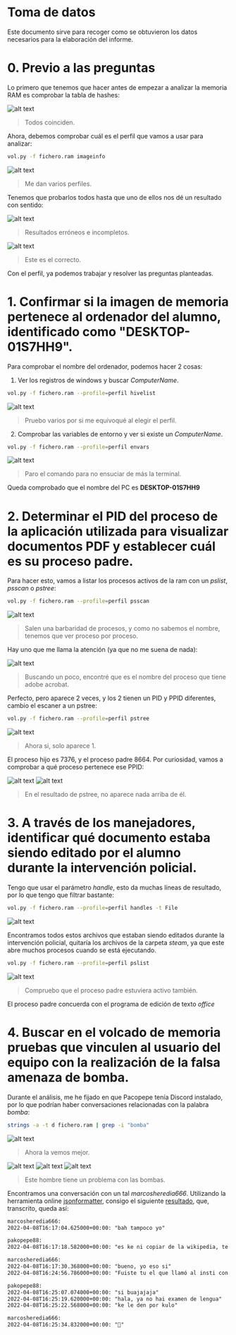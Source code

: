# Toma de datos

Este documento sirve para recoger como se obtuvieron los datos necesarios para la elaboración del informe.

# 0. Previo a las preguntas

Lo primero que tenemos que hacer antes de empezar a analizar la memoria RAM es comprobar la tabla de hashes:

![alt text](img/image.png)
> Todos coinciden.

Ahora, debemos comprobar cuál es el perfil que vamos a usar para analizar:

```bash
vol.py -f fichero.ram imageinfo
```

![alt text](img/2perfil.png)
> Me dan varios perfiles.

Tenemos que probarlos todos hasta que uno de ellos nos dé un resultado con sentido:

![alt text](img/image-2.png)
> Resultados erróneos e incompletos.

![alt text](img/image-1.png)
> Este es el correcto.

Con el perfil, ya podemos trabajar y resolver las preguntas planteadas.

# 1. Confirmar si la imagen de memoria pertenece al ordenador del alumno, identificado como "DESKTOP-01S7HH9".

Para comprobar el nombre del ordenador, podemos hacer 2 cosas:

1. Ver los registros de windows y buscar *ComputerName*.

```bash
vol.py -f fichero.ram --profile=perfil hivelist
```

![alt text](img/image-3.png)
> Pruebo varios por si me equivoqué al elegir el perfil.

2. Comprobar las variables de entorno y ver si existe un *ComputerName*.

```bash
vol.py -f fichero.ram --profile=perfil envars
```

![alt text](img/image-4.png)
> Paro el comando para no ensuciar de más la terminal.

Queda comprobado que el nombre del PC es **DESKTOP-01S7HH9**

# 2. Determinar el PID del proceso de la aplicación utilizada para visualizar documentos PDF y establecer cuál es su proceso padre.

Para hacer esto, vamos a listar los procesos activos de la ram con un *pslist*, *psscan* o *pstree*:

```bash
vol.py -f fichero.ram --profile=perfil psscan
```

![alt text](img/image-5.png)
> Salen una barbaridad de procesos, y como no sabemos  el nombre, tenemos que ver proceso por proceso.

Hay uno que me llama la atención (ya que no me suena de nada):

![alt text](img/image-6.png)
> Buscando un poco, encontré que es el nombre del proceso que tiene adobe acrobat.

Perfecto, pero aparece 2 veces, y los 2 tienen un PID y PPID diferentes, cambio el escaner a un pstree:

```bash
vol.py -f fichero.ram --profile=perfil pstree
```

![alt text](img/image-7.png)
> Ahora si, solo aparece 1.

El proceso hijo es 7376, y el proceso padre 8664.
Por curiosidad, vamos a comprobar a qué proceso pertenece ese PPID:

![alt text](img/image-8.png)
![alt text](img/image-9.png)
> En el resultado de pstree, no aparece nada arriba de él.

# 3. A través de los manejadores, identificar qué documento estaba siendo editado por el alumno durante la intervención policial.

Tengo que usar el parámetro *handle*, esto da muchas líneas de resultado, por lo que tengo que filtrar bastante:

```bash
vol.py -f fichero.ram --profile=perfil handles -t File
```

![alt text](img/image-10.png)

Encontramos todos estos archivos que estaban siendo editados durante la intervención policial, quitaría los archivos de la carpeta *steam*, ya que este abre muchos procesos cuando se está ejecutando.

```bash
vol.py -f fichero.ram --profile=perfil pslist
```

![alt text](img/image-11.png)
> Compruebo que el proceso padre estuviera activo también.

El proceso padre concuerda con el programa de edición de texto *office*

# 4. Buscar en el volcado de memoria pruebas que vinculen al usuario del equipo con la realización de la falsa amenaza de bomba.

Durante el análisis, me he fijado en que Pacopepe tenía Discord instalado, por lo que podrían haber conversaciones relacionadas con la palabra *bomba*:

```bash
strings -a -t d fichero.ram | grep -i "bomba"
```

![alt text](img/image-12.png)
> Ahora la vemos mejor.

![alt text](img/image-13.png)
![alt text](img/image-14.png)
![alt text](img/image-15.png)
> Este hombre tiene un problema con las bombas.

Encontramos una conversación con un tal *marcosheredia666*. Utilizando la herramienta online [jsonformatter](https://jsonformatter.org/), consigo el siguiente [resultado](./conversacion.json), que, transcrito, queda así:

```txt
marcosheredia666:
2022-04-08T16:17:04.625000+00:00: "bah tampoco yo"

pakopepe88:
2022-04-08T16:17:18.582000+00:00: "es ke ni copiar de la wikipedia, te lo juro."

marcosheredia666:
2022-04-08T16:17:30.368000+00:00: "bueno, yo eso si"
2022-04-08T16:24:56.786000+00:00: "Fuiste tu el que llamó al insti con la amenaza de bomba, so colgao?"

pakopepe88:
2022-04-08T16:25:07.074000+00:00: "si buajajaja"
2022-04-08T16:25:19.620000+00:00: "hala, ya no hai examen de lengua"
2022-04-08T16:25:22.568000+00:00: "ke le den por kulo"

marcosheredia666:
2022-04-08T16:25:34.832000+00:00: "🤣"
```